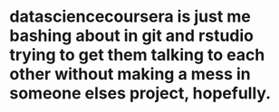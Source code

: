 # datasciencecoursera is just me bashing about in git and rstudio trying to get them talking to each other without making a mess in someone elses project, hopefully.
